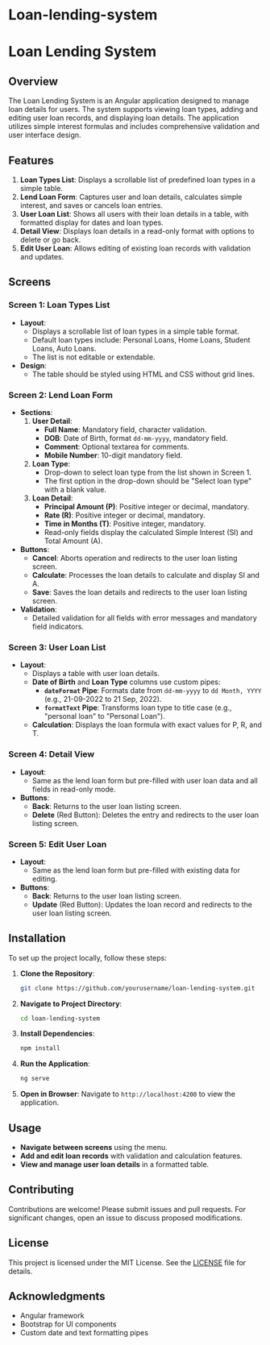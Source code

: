 # Loan-lending-system

# Loan Lending System

## Overview

The Loan Lending System is an Angular application designed to manage loan details for users. The system supports viewing loan types, adding and editing user loan records, and displaying loan details. The application utilizes simple interest formulas and includes comprehensive validation and user interface design.

## Features

1. **Loan Types List**: Displays a scrollable list of predefined loan types in a simple table.
2. **Lend Loan Form**: Captures user and loan details, calculates simple interest, and saves or cancels loan entries.
3. **User Loan List**: Shows all users with their loan details in a table, with formatted display for dates and loan types.
4. **Detail View**: Displays loan details in a read-only format with options to delete or go back.
5. **Edit User Loan**: Allows editing of existing loan records with validation and updates.

## Screens

### Screen 1: Loan Types List

- **Layout**:
  - Displays a scrollable list of loan types in a simple table format.
  - Default loan types include: Personal Loans, Home Loans, Student Loans, Auto Loans.
  - The list is not editable or extendable.
- **Design**:
  - The table should be styled using HTML and CSS without grid lines.

### Screen 2: Lend Loan Form

- **Sections**:
  1. **User Detail**:
     - **Full Name**: Mandatory field, character validation.
     - **DOB**: Date of Birth, format `dd-mm-yyyy`, mandatory field.
     - **Comment**: Optional textarea for comments.
     - **Mobile Number**: 10-digit mandatory field.
  2. **Loan Type**:
     - Drop-down to select loan type from the list shown in Screen 1.
     - The first option in the drop-down should be "Select loan type" with a blank value.
  3. **Loan Detail**:
     - **Principal Amount (P)**: Positive integer or decimal, mandatory.
     - **Rate (R)**: Positive integer or decimal, mandatory.
     - **Time in Months (T)**: Positive integer, mandatory.
     - Read-only fields display the calculated Simple Interest (SI) and Total Amount (A).
- **Buttons**:
  - **Cancel**: Aborts operation and redirects to the user loan listing screen.
  - **Calculate**: Processes the loan details to calculate and display SI and A.
  - **Save**: Saves the loan details and redirects to the user loan listing screen.
- **Validation**:
  - Detailed validation for all fields with error messages and mandatory field indicators.

### Screen 3: User Loan List

- **Layout**:
  - Displays a table with user loan details.
  - **Date of Birth** and **Loan Type** columns use custom pipes:
    - **`dateFormat` Pipe**: Formats date from `dd-mm-yyyy` to `dd Month, YYYY` (e.g., 21-09-2022 to 21 Sep, 2022).
    - **`formatText` Pipe**: Transforms loan type to title case (e.g., "personal loan" to "Personal Loan").
  - **Calculation**: Displays the loan formula with exact values for P, R, and T.

### Screen 4: Detail View

- **Layout**:
  - Same as the lend loan form but pre-filled with user loan data and all fields in read-only mode.
- **Buttons**:
  - **Back**: Returns to the user loan listing screen.
  - **Delete** (Red Button): Deletes the entry and redirects to the user loan listing screen.

### Screen 5: Edit User Loan

- **Layout**:
  - Same as the lend loan form but pre-filled with existing data for editing.
- **Buttons**:
  - **Back**: Returns to the user loan listing screen.
  - **Update** (Red Button): Updates the loan record and redirects to the user loan listing screen.

## Installation

To set up the project locally, follow these steps:

1. **Clone the Repository**:
    ```bash
    git clone https://github.com/yourusername/loan-lending-system.git
    ```

2. **Navigate to Project Directory**:
    ```bash
    cd loan-lending-system
    ```

3. **Install Dependencies**:
    ```bash
    npm install
    ```

4. **Run the Application**:
    ```bash
    ng serve
    ```

5. **Open in Browser**:
    Navigate to `http://localhost:4200` to view the application.

## Usage

- **Navigate between screens** using the menu.
- **Add and edit loan records** with validation and calculation features.
- **View and manage user loan details** in a formatted table.

## Contributing

Contributions are welcome! Please submit issues and pull requests. For significant changes, open an issue to discuss proposed modifications.

## License

This project is licensed under the MIT License. See the [LICENSE](LICENSE) file for details.

## Acknowledgments

- Angular framework
- Bootstrap for UI components
- Custom date and text formatting pipes


